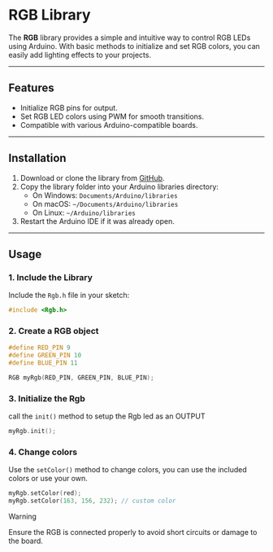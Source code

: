 # RGB Library

The **RGB** library provides a simple and intuitive way to control RGB LEDs using Arduino. With basic methods to initialize and set RGB colors, you can easily add lighting effects to your projects.

---

## Features

- Initialize RGB pins for output.
- Set RGB LED colors using PWM for smooth transitions.
- Compatible with various Arduino-compatible boards.

---

## Installation

1. Download or clone the library from [GitHub](https://github.com/hanzeelVilla/RGBController).
2. Copy the library folder into your Arduino libraries directory:
   - On Windows: `Documents/Arduino/libraries`
   - On macOS: `~/Documents/Arduino/libraries`
   - On Linux: `~/Arduino/libraries`
3. Restart the Arduino IDE if it was already open.

---

## Usage

### 1. Include the Library
Include the `Rgb.h` file in your sketch:
```cpp
#include <Rgb.h>
```

### 2. Create a RGB object

```cpp
#define RED_PIN 9
#define GREEN_PIN 10
#define BLUE_PIN 11

RGB myRgb(RED_PIN, GREEN_PIN, BLUE_PIN);
```


### 3. Initialize the Rgb
call the `init()` method to setup the Rgb led as an OUTPUT

```cpp
myRgb.init();
```

### 4. Change colors
Use the `setColor()` method to change colors, you can use the included colors or use your own.

```cpp
myRgb.setColor(red);
myRgb.setColor(163, 156, 232); // custom color
```


> [!WARNING]
> Ensure the RGB is connected properly to avoid short circuits or damage to the board.